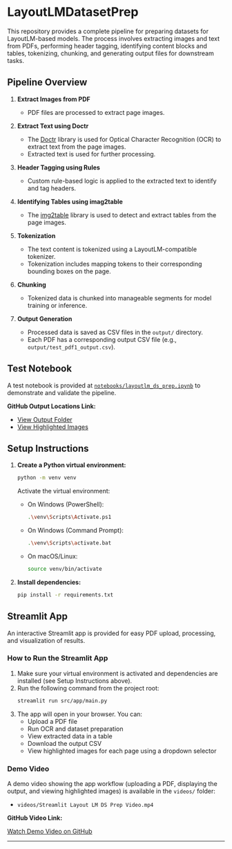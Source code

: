
# LayoutLMDatasetPrep

This repository provides a complete pipeline for preparing datasets for LayoutLM-based models. The process involves extracting images and text from PDFs, performing header tagging, identifying content blocks and tables, tokenizing, chunking, and generating output files for downstream tasks.

## Pipeline Overview

1. **Extract Images from PDF**
	- PDF files are processed to extract page images.

2. **Extract Text using Doctr**
	- The [Doctr](https://mindee.github.io/doctr/) library is used for Optical Character Recognition (OCR) to extract text from the page images.
	- Extracted text is used for further processing.

3. **Header Tagging using Rules**
	- Custom rule-based logic is applied to the extracted text to identify and tag headers.

4. **Identifying Tables using imag2table**
	- The [img2table](https://pypi.org/project/img2table/) library is used to detect and extract tables from the page images.

6. **Tokenization**
	- The text content is tokenized using a LayoutLM-compatible tokenizer.
	- Tokenization includes mapping tokens to their corresponding bounding boxes on the page.

7. **Chunking**
	- Tokenized data is chunked into manageable segments for model training or inference.

8. **Output Generation**
	- Processed data is saved as CSV files in the `output/` directory.
	- Each PDF has a corresponding output CSV file (e.g., `output/test_pdf1_output.csv`).


## Test Notebook

A test notebook is provided at [`notebooks/layoutlm_ds_prep.ipynb`](https://github.com/nimrisha26/LayoutLMDatasetPrep/blob/main/notebooks/layoutlm_ds_prep.ipynb) to demonstrate and validate the pipeline.


**GitHub Output Locations Link:**
- [View Output Folder](https://github.com/nimrisha26/LayoutLMDatasetPrep/tree/main/output)
- [View Highlighted Images](https://github.com/nimrisha26/LayoutLMDatasetPrep/tree/main/highlight_images)


## Setup Instructions

1. **Create a Python virtual environment:**
	 ```sh
	 python -m venv venv
	 ```
	 Activate the virtual environment:
	 - On Windows (PowerShell):
		 ```sh
		 .\venv\Scripts\Activate.ps1
		 ```
	 - On Windows (Command Prompt):
		 ```sh
		 .\venv\Scripts\activate.bat
		 ```
	 - On macOS/Linux:
		 ```sh
		 source venv/bin/activate
		 ```

2. **Install dependencies:**
	 ```sh
	 pip install -r requirements.txt
	 ```


## Streamlit App

An interactive Streamlit app is provided for easy PDF upload, processing, and visualization of results.

### How to Run the Streamlit App

1. Make sure your virtual environment is activated and dependencies are installed (see Setup Instructions above).
2. Run the following command from the project root:
	```sh
	streamlit run src/app/main.py
	```
3. The app will open in your browser. You can:
	- Upload a PDF file
	- Run OCR and dataset preparation
	- View extracted data in a table
	- Download the output CSV
	- View highlighted images for each page using a dropdown selector


### Demo Video

A demo video showing the app workflow (uploading a PDF, displaying the output, and viewing highlighted images) is available in the `videos/` folder:

- `videos/Streamlit Layout LM DS Prep Video.mp4`

**GitHub Video Link:**
<!-- Replace the URL below with your actual GitHub video link -->
[Watch Demo Video on GitHub](https://github.com/nimrisha26/LayoutLMDatasetPrep/blob/main/videos/Streamlit%20Layout%20LM%20DS%20Prep%20Video.mp4)

---


